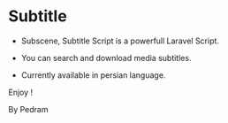 # Subtitle

- Subscene, Subtitle Script is a powerfull Laravel Script.

- You can search and download media subtitles.

- Currently available in persian language.


Enjoy !



By Pedram
